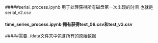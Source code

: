 #####serial_process.ipynb 用于处理获得所有磁盘第一次出现的时间 也就是serial_v2.csv 
#### time_series_process.ipynb 拥有获得test_06.csv和test_v3.csv
#####需要../data文件夹中包含所有的原始数据